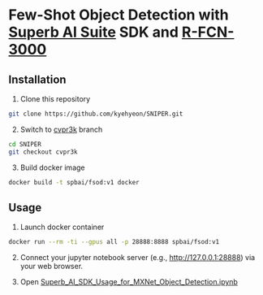 # Few-Shot Object Detection with [Superb AI Suite](https://suite.superb-ai.com) SDK and [R-FCN-3000](https://arxiv.org/abs/1712.01802)

## Installation

1. Clone this repository

```bash
git clone https://github.com/kyehyeon/SNIPER.git
```

2. Switch to [cvpr3k](https://github.com/kyehyeon/SNIPER/tree/cvpr3k) branch

```bash
cd SNIPER
git checkout cvpr3k
```

3. Build docker image

```bash
docker build -t spbai/fsod:v1 docker
```

## Usage

1. Launch docker container

```bash
docker run --rm -ti --gpus all -p 28888:8888 spbai/fsod:v1
```

2. Connect your jupyter notebook server (e.g., http://127.0.0.1:28888) via your web browser.

3. Open [Superb_AI_SDK_Usage_for_MXNet_Object_Detection.ipynb](Superb_AI_SDK_Usage_for_MXNet_Object_Detection.ipynb)
